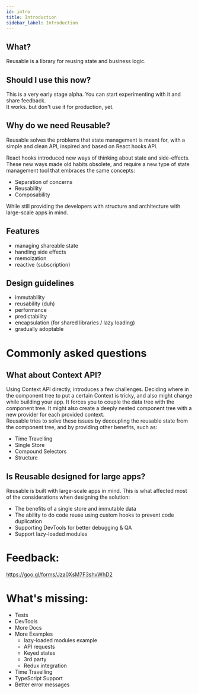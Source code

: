 ```yaml
---
id: intro
title: Introduction
sidebar_label: Introduction
---
```


## What?

Reusable is a library for reusing state and business logic.

## Should I use this now?

This is a very early stage alpha. You can start experimenting with it and share feedback.  
It works. but don't use it for production, yet.

## Why do we need Reusable?

Reusable solves the problems that state management is meant for, with a simple and clean API, inspired and based on React hooks API.

React hooks introduced new ways of thinking about state and side-effects.
These new ways made old habits obsolete, and require a new type of state management tool that embraces the same concepts:

- Separation of concerns
- Reusability
- Composability

While still providing the developers with structure and architecture with large-scale apps in mind.

## Features

- managing shareable state
- handling side effects
- memoization
- reactive (subscription)

## Design guidelines
- immutability
- reusability (duh)
- performance
- predictability
- encapsulation (for shared libraries / lazy loading)
- gradually adoptable

# Commonly asked questions

## What about Context API?

Using Context API directly, introduces a few challenges. Deciding where in the component tree to put a certain Context is tricky, and also might change while building your app. It forces you to couple the data tree with the component tree. It might also create a deeply nested component tree with a new provider for each provided context.  
Reusable tries to solve these issues by decoupling the reusable state from the component tree, and by providing other benefits, such as:
- Time Travelling
- Single Store
- Compound Selectors
- Structure

## Is Reusable designed for large apps?

Reusable is built with large-scale apps in mind.
This is what affected most of the considerations when designing the solution:

- The benefits of a single store and immutable data
- The ability to do code reuse using custom hooks to prevent code duplication
- Supporting DevTools for better debugging & QA
- Support lazy-loaded modules


# Feedback:

https://goo.gl/forms/Jza0XsM7F3shvWhD2

# What's missing:

- Tests
- DevTools
- More Docs
- More Examples
  - lazy-loaded modules example
  - API requests
  - Keyed states
  - 3rd party
  - Redux integration
- Time Travelling
- TypeScript Support
- Better error messages
